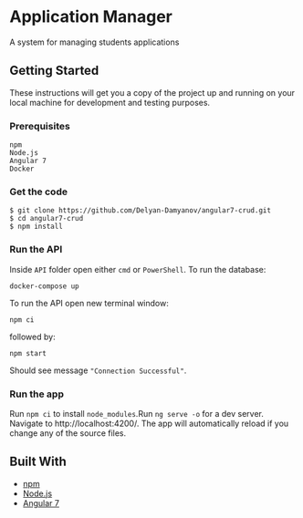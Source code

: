 # Application Manager

A system for managing students applications

## Getting Started

These instructions will get you a copy of the project up and running on your local machine for development and testing purposes.

### Prerequisites

```
npm
Node.js
Angular 7
Docker
```

### Get the code

```
$ git clone https://github.com/Delyan-Damyanov/angular7-crud.git
$ cd angular7-crud
$ npm install
```

### Run the API

Inside `API` folder open either `cmd` or `PowerShell`. То run the database:
```
docker-compose up
```
To run the API open new terminal window:
```
npm ci
```
followed by:
```
npm start
```
Should see message `"Connection Successful"`.

### Run the app

Run `npm ci` to install `node_modules`.Run `ng serve -o` for a dev server. Navigate to http://localhost:4200/. The app will automatically reload if you change any of the source files.

## Built With

* [npm](https://www.npmjs.com/)
* [Node.js](https://nodejs.org/en/)
* [Angular 7](https://angular.io/)
